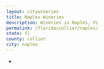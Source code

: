 ```yaml
---
layout: citywineries
title: Naples Wineries
description: Wineries in Naples, FL
permalink: /florida/collier/naples/
state: fl
county: collier
city: naples
---
```

-
